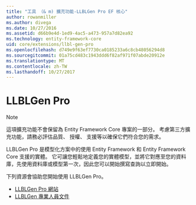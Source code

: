 ```yaml
---
title: "工具 （& m) 擴充功能-LLBLGen Pro EF 核心"
author: rowanmiller
ms.author: divega
ms.date: 10/27/2016
ms.assetid: d66b9e4d-1ed9-4ac5-a473-957a7d82ea92
ms.technology: entity-framework-core
uid: core/extensions/llbl-gen-pro
ms.openlocfilehash: d749e9f63ef7730ca0185233a6c8cb48056294d8
ms.sourcegitcommit: 01a75cd483c1943ddd6f82af971f07abde20912e
ms.translationtype: MT
ms.contentlocale: zh-TW
ms.lasthandoff: 10/27/2017
---
```

# <a name="llblgen-pro"></a>LLBLGen Pro

> [!NOTE]  
> 這項擴充功能不會保留為 Entity Framework Core 專案的一部分。 考慮第三方擴充功能，請務必評估品質、 授權、 支援等以確保它們符合您的需求。

LLBLGen Pro 是模型化方案中的使用 Entity Framework 和 Entity Framework Core 支援的實體。 它可讓您輕鬆地定義您的實體模型，並將它對應至您的資料庫，先使用資料庫或模型第一次，因此您可以開始撰寫查詢以立即開始。

下列資源會協助您開始使用 LLBLGen Pro。
* [LLBLGen Pro 網站](https://www.llblgen.com/)
* [LLBLGen 專業人員文件](http://www.llblgen.com/Pages/documentation.aspx)
